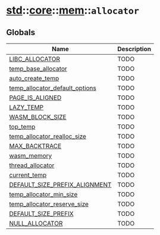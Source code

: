 # [std](./../../../std.md)::[core](./../../core.md)::[mem](./../mem.md)::`allocator`
## Globals
|Name|Description|
|----|-----------|
|[LIBC_ALLOCATOR](#todo)|TODO|
|[temp_base_allocator](#todo)|TODO|
|[auto_create_temp](#todo)|TODO|
|[temp_allocator_default_options](#todo)|TODO|
|[PAGE_IS_ALIGNED](#todo)|TODO|
|[LAZY_TEMP](#todo)|TODO|
|[WASM_BLOCK_SIZE](#todo)|TODO|
|[top_temp](#todo)|TODO|
|[temp_allocator_realloc_size](#todo)|TODO|
|[MAX_BACKTRACE](#todo)|TODO|
|[wasm_memory](#todo)|TODO|
|[thread_allocator](#todo)|TODO|
|[current_temp](#todo)|TODO|
|[DEFAULT_SIZE_PREFIX_ALIGNMENT](#todo)|TODO|
|[temp_allocator_min_size](#todo)|TODO|
|[temp_allocator_reserve_size](#todo)|TODO|
|[DEFAULT_SIZE_PREFIX](#todo)|TODO|
|[NULL_ALLOCATOR](#todo)|TODO|
